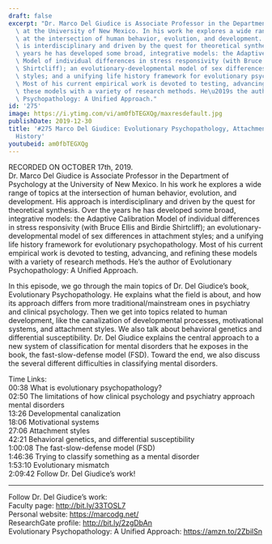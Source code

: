 ```yaml
---
draft: false
excerpt: "Dr. Marco Del Giudice is Associate Professor in the Department of Psychology\
  \ at the University of New Mexico. In his work he explores a wide range of topics\
  \ at the intersection of human behavior, evolution, and development. His approach\
  \ is interdisciplinary and driven by the quest for theoretical synthesis. Over the\
  \ years he has developed some broad, integrative models: the Adaptive Calibration\
  \ Model of individual differences in stress responsivity (with Bruce Ellis and Birdie\
  \ Shirtcliff); an evolutionary-developmental model of sex differences in attachment\
  \ styles; and a unifying life history framework for evolutionary psychopathology.\
  \ Most of his current empirical work is devoted to testing, advancing, and refining\
  \ these models with a variety of research methods. He\u2019s the author of Evolutionary\
  \ Psychopathology: A Unified Approach."
id: '275'
image: https://i.ytimg.com/vi/am0fbTEGXQg/maxresdefault.jpg
publishDate: 2019-12-30
title: '#275 Marco Del Giudice: Evolutionary Psychopathology, Attachment, And Life
  History'
youtubeid: am0fbTEGXQg
---
```

RECORDED ON OCTOBER 17th, 2019.  
Dr. Marco Del Giudice is Associate Professor in the Department of Psychology at the University of New Mexico. In his work he explores a wide range of topics at the intersection of human behavior, evolution, and development. His approach is interdisciplinary and driven by the quest for theoretical synthesis. Over the years he has developed some broad, integrative models: the Adaptive Calibration Model of individual differences in stress responsivity (with Bruce Ellis and Birdie Shirtcliff); an evolutionary-developmental model of sex differences in attachment styles; and a unifying life history framework for evolutionary psychopathology. Most of his current empirical work is devoted to testing, advancing, and refining these models with a variety of research methods. He’s the author of Evolutionary Psychopathology: A Unified Approach.

In this episode, we go through the main topics of Dr. Del Giudice’s book, Evolutionary Psychopathology. He explains what the field is about, and how its approach differs from more traditional/mainstream ones in psychiatry and clinical psychology. Then we get into topics related to human development, like the canalization of developmental processes, motivational systems, and attachment styles. We also talk about behavioral genetics and differential susceptibility. Dr. Del Giudice explains the central approach to a new system of classification for mental disorders that he exposes in the book, the fast-slow-defense model (FSD). Toward the end, we also discuss the several different difficulties in classifying mental disorders.

Time Links:  
00:38  What is evolutionary psychopathology?  
02:50  The limitations of how clinical psychology and psychiatry approach mental disorders  
13:26  Developmental canalization  
18:06  Motivational systems   
27:06  Attachment styles  
42:21  Behavioral genetics, and differential susceptibility   
1:00:08  The fast-slow-defense model (FSD)  
1:46:36  Trying to classify something as a mental disorder  
1:53:10  Evolutionary mismatch   
2:09:42  Follow Dr. Del Giudice’s work!

---

Follow Dr. Del Giudice’s work:  
Faculty page: http://bit.ly/33TOSL7  
Personal website: https://marcodg.net/  
ResearchGate profile: http://bit.ly/2zgDbAn  
Evolutionary Psychopathology: A Unified Approach: https://amzn.to/2ZbilSn
